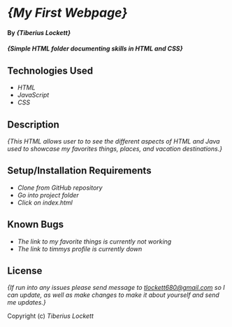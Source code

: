 # _{My First Webpage}_

#### By _**{Tiberius Lockett}**_

#### _{Simple HTML folder documenting skills in HTML and CSS}_

## Technologies Used

* _HTML_
* _JavaScript_
* _CSS_

## Description

_{This HTML allows user to to see the different aspects of HTML and Java used to showcase my favorites things, places, and vacation destinations.}_

## Setup/Installation Requirements

* _Clone from GitHub repository_
* _Go into project folder_
* _Click on index.html_

## Known Bugs

* _The link to my favorite things is currently not working_
* _The link to timmys profile is currently down_

## License

_{If run into any issues please send message to tlockett680@gmail.com so I can update, as well as make changes to make it about yourself and send me updates.}_

Copyright (c) _Tiberius Lockett_